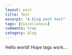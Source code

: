 ```yaml
---
layout: post
title: Test
excerpt: "A blog post test"
tags: [miscellanous]
comments: true
category: blog
---
```


Hello world! Hope tags work...

